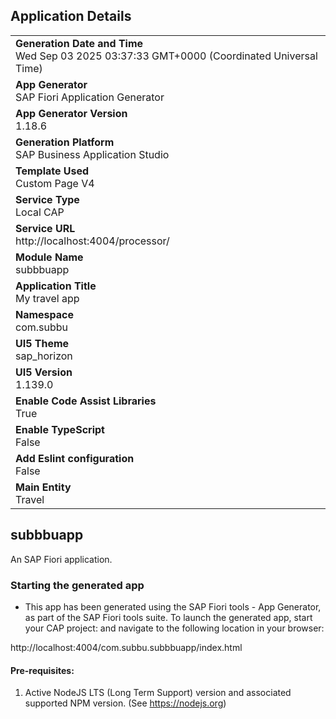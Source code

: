 ## Application Details
|               |
| ------------- |
|**Generation Date and Time**<br>Wed Sep 03 2025 03:37:33 GMT+0000 (Coordinated Universal Time)|
|**App Generator**<br>SAP Fiori Application Generator|
|**App Generator Version**<br>1.18.6|
|**Generation Platform**<br>SAP Business Application Studio|
|**Template Used**<br>Custom Page V4|
|**Service Type**<br>Local CAP|
|**Service URL**<br>http://localhost:4004/processor/|
|**Module Name**<br>subbbuapp|
|**Application Title**<br>My travel app|
|**Namespace**<br>com.subbu|
|**UI5 Theme**<br>sap_horizon|
|**UI5 Version**<br>1.139.0|
|**Enable Code Assist Libraries**<br>True|
|**Enable TypeScript**<br>False|
|**Add Eslint configuration**<br>False|
|**Main Entity**<br>Travel|

## subbbuapp

An SAP Fiori application.

### Starting the generated app

-   This app has been generated using the SAP Fiori tools - App Generator, as part of the SAP Fiori tools suite.  To launch the generated app, start your CAP project:  and navigate to the following location in your browser:

http://localhost:4004/com.subbu.subbbuapp/index.html

#### Pre-requisites:

1. Active NodeJS LTS (Long Term Support) version and associated supported NPM version.  (See https://nodejs.org)


